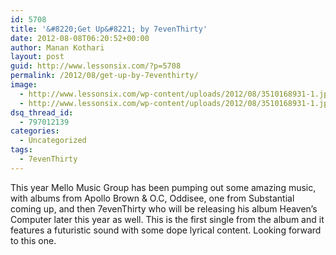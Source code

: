 ```yaml
---
id: 5708
title: '&#8220;Get Up&#8221; by 7evenThirty'
date: 2012-08-08T06:20:52+00:00
author: Manan Kothari
layout: post
guid: http://www.lessonsix.com/?p=5708
permalink: /2012/08/get-up-by-7eventhirty/
image:
  - http://www.lessonsix.com/wp-content/uploads/2012/08/3510168931-1.jpg
  - http://www.lessonsix.com/wp-content/uploads/2012/08/3510168931-1.jpg
dsq_thread_id:
  - 797012139
categories:
  - Uncategorized
tags:
  - 7evenThirty
---
```

This year Mello Music Group has been pumping out some amazing music, with albums from Apollo Brown & O.C, Oddisee, one from Substantial coming up, and then 7evenThirty who will be releasing his album Heaven&#8217;s Computer later this year as well. This is the first single from the album and it features a futuristic sound with some dope lyrical content. Looking forward to this one.